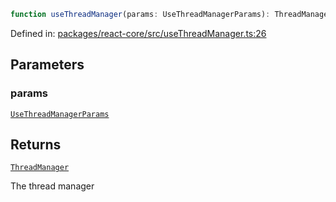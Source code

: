 ```ts
function useThreadManager(params: UseThreadManagerParams): ThreadManager;
```

Defined in: [packages/react-core/src/useThreadManager.ts:26](https://github.com/thesysdev/crayon/blob/0127003ed9bff74d06359995c8d9eea4558f4151/js/packages/react-core/src/useThreadManager.ts#L26)

## Parameters

### params

[`UseThreadManagerParams`](../type-aliases/UseThreadManagerParams.md)

## Returns

[`ThreadManager`](../type-aliases/ThreadManager.md)

The thread manager
